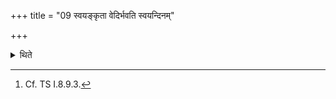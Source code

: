 +++
title = "09 स्वयङ्कृता वेदिर्भवति स्वयन्दिनम्"

+++

<details><summary>थिते</summary>

9. The altar (for the offering in honour of Mitra and Br̥haspati should be) self-prepared, the grass to be scattered on it should be self-cut and the fuel (also should be) self-made[^1].  

[^1]: Cf. TS I.8.9.3. 

</details>
